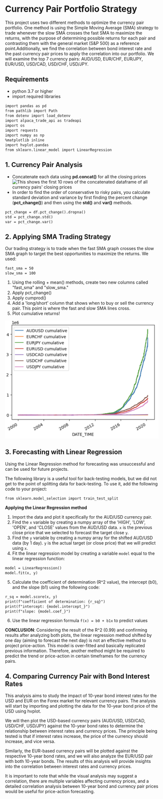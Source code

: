 # Currency Pair Portfolio Strategy

This project uses two different methods to optimize the currency pair portfolio. One method is using the Simple Moving Average (SMA) strategy to trade whenever the slow SMA crosses the fast SMA to maximize the returns, with the purpose of determining possible returns for each pair and contrasting them with the general market (S&P 500) as a reference point.Additionally, we find the correlation between bond interest rate and the past currency pair prices to apply the correlation into our portfolio. We will examine the top 7 currency pairs: AUD/USD, EUR/CHF, EUR/JPY, EUR/USD, USD/CAD, USD/CHF, USD/JPY.

## Requirements
- python 3.7 or higher
- import required libraries
```
import pandas as pd
from pathlib import Path
from dotenv import load_dotenv
import alpaca_trade_api as tradeapi
import os
import requests
import numpy as np
%matplotlib inline
import hvplot.pandas
from sklearn.linear_model import LinearRegression
```

## 1. Currency Pair Analysis
- Concatenate each data using **pd.concat()** for all the closing prices
![This shows the first 10 rows of the concatenated dataframe of all currency pairs' closing prices](https://raw.githubusercontent.com/halamkim/project_01/main/Screenshot%202023-01-31%20231837.png)
- In order to find the order of conservative to risky pairs, you calculate standard deviation and variance by first finding the percent change (**pct_change()**) and then using the **std()** and **var()** methods. 
```
pct_change = df.pct_change().dropna()
std = pct_change.std()
var = pct_change.var()
```
## 2. Applying SMA Trading Strategy
Our trading strategy is to trade when the fast SMA graph crosses the slow SMA graph to target the best opportunities to maximize the returns.
We used:
```
fast_sma = 50
slow_sma = 100
```
1. Using the rolling + mean() methods, create two new columns called "fast_sma" and "slow_sma."
2. Apply pct_change()
3. Apply cumprod()
4. Add a 'long/short' column that shows when to buy or sell the currency pair. This point is where the fast and slow SMA lines cross.
5. Plot cumulative returns! 

![Graph of all currency pairs' cumulative returns](https://raw.githubusercontent.com/halamkim/project_01/Halam-Kim/Screen%20Shot%202023-01-30%20at%208.47.36%20PM.png)

## 3. Forecasting with Linear Regression

Using the Linear Regression method for forecasting was unsuccessful and can be used for future projects.


The following library is a useful tool for back-testing models, but we did not get to the point of splitting data for back-testing. To use it, add the following code to your project:


```
from sklearn.model_selection import train_test_split
```

**Applying the Linear Regression method**

1. Import the data and plot it specifically for the AUD/USD currency pair.
2. Find the `x` variable by creating a numpy array of the 'HIGH', 'LOW', 'OPEN', and 'CLOSE' values from the AUD/USD data. `x` is the previous close price that we selected to forecast the target close `y`.
3. Find the `y` variable by creating a numpy array for the shifted AUD/USD data (by 1 day). `y` is the actual target (or close price) that we will predict using `x`.
4. Fit the linear regression model by creating a variable `model` equal to the linear regression function:
```
model = LinearRegression()
model.fit(x, y)
```

5. Calculate the coefficient of determination (R^2 value), the intercept (b0), and the slope (b1) using the following code:

```
r_sq = model.score(x, y)
print(f"coefficient of determination: {r_sq}")
print(f"intercept: {model.intercept_}")
print(f"slope: {model.coef_}")
```

6. Use the linear regression formula `f(x) = b0 + b1x` to predict values


**CONCLUSION**: Considering the result of the R^2 (0.99) and confirming results after analyzing both plots, the linear regression method shifted by one day (aiming to forecast the next day) is not an effective method to project price-action. This model is over-fitted and basically replicated previous information. Therefore, another method might be required to predict the trend or price-action in certain timeframes for the currency pairs.


## 4. Comparing Currency Pair with Bond Interest Rates

This analysis aims to study the impact of 10-year bond interest rates for the USD and EUR on the Forex market for relevant currency pairs. The analysis will start by importing and plotting the data for the 10-year bond price of the USD using hvplot.

We will then plot the USD-based currency pairs (AUD/USD, USD/CAD, USD/CHF, USD/JPY) against the 10-year bond rates to determine the relationship between interest rates and currency prices. The principle being tested is that if interest rates increase, the price of the currency should increase, and vice versa.

Similarly, the EUR-based currency pairs will be plotted against the respective 10-year bond rates, and we will also analyze the EUR/USD pair with both 10-year bonds. The results of this analysis will provide insights into the correlation between interest rates and currency prices.

It is important to note that while the visual analysis may suggest a correlation, there are multiple variables affecting currency prices, and a detailed correlation analysis between 10-year bond and currency pair prices would be useful for price-action forecasting.
